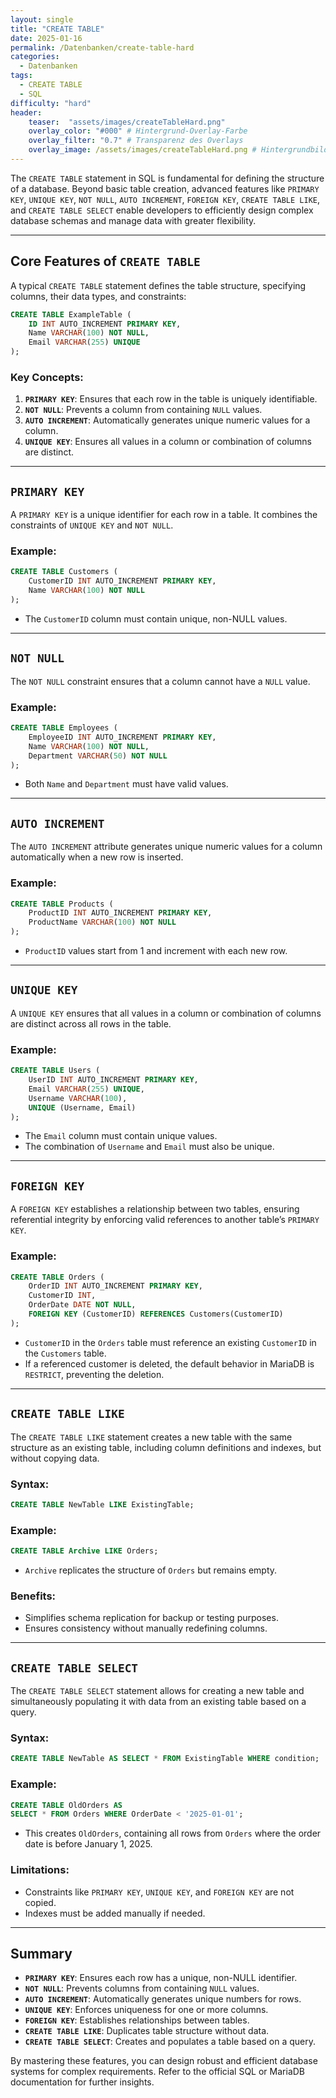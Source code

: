 ```yaml
---
layout: single
title: "CREATE TABLE"
date: 2025-01-16
permalink: /Datenbanken/create-table-hard
categories:
  - Datenbanken
tags:
  - CREATE TABLE
  - SQL
difficulty: "hard"
header:
    teaser:  "assets/images/createTableHard.png"
    overlay_color: "#000" # Hintergrund-Overlay-Farbe
    overlay_filter: "0.7" # Transparenz des Overlays
    overlay_image: /assets/images/createTableHard.png # Hintergrundbild
---
```


The `CREATE TABLE` statement in SQL is fundamental for defining the structure of a database. Beyond basic table creation, advanced features like `PRIMARY KEY`, `UNIQUE KEY`, `NOT NULL`, `AUTO INCREMENT`, `FOREIGN KEY`, `CREATE TABLE LIKE`, and `CREATE TABLE SELECT` enable developers to efficiently design complex database schemas and manage data with greater flexibility.

---

## Core Features of `CREATE TABLE`

A typical `CREATE TABLE` statement defines the table structure, specifying columns, their data types, and constraints:

```sql
CREATE TABLE ExampleTable (
    ID INT AUTO_INCREMENT PRIMARY KEY,
    Name VARCHAR(100) NOT NULL,
    Email VARCHAR(255) UNIQUE
);
```

### Key Concepts:
1. **`PRIMARY KEY`**: Ensures that each row in the table is uniquely identifiable.
2. **`NOT NULL`**: Prevents a column from containing `NULL` values.
3. **`AUTO INCREMENT`**: Automatically generates unique numeric values for a column.
4. **`UNIQUE KEY`**: Ensures all values in a column or combination of columns are distinct.

---

## `PRIMARY KEY`
A `PRIMARY KEY` is a unique identifier for each row in a table. It combines the constraints of `UNIQUE KEY` and `NOT NULL`.

### Example:
```sql
CREATE TABLE Customers (
    CustomerID INT AUTO_INCREMENT PRIMARY KEY,
    Name VARCHAR(100) NOT NULL
);
```
- The `CustomerID` column must contain unique, non-NULL values.

---

## `NOT NULL`
The `NOT NULL` constraint ensures that a column cannot have a `NULL` value.

### Example:
```sql
CREATE TABLE Employees (
    EmployeeID INT AUTO_INCREMENT PRIMARY KEY,
    Name VARCHAR(100) NOT NULL,
    Department VARCHAR(50) NOT NULL
);
```
- Both `Name` and `Department` must have valid values.

---

## `AUTO INCREMENT`
The `AUTO INCREMENT` attribute generates unique numeric values for a column automatically when a new row is inserted.

### Example:
```sql
CREATE TABLE Products (
    ProductID INT AUTO_INCREMENT PRIMARY KEY,
    ProductName VARCHAR(100) NOT NULL
);
```
- `ProductID` values start from 1 and increment with each new row.

---

## `UNIQUE KEY`
A `UNIQUE KEY` ensures that all values in a column or combination of columns are distinct across all rows in the table.

### Example:
```sql
CREATE TABLE Users (
    UserID INT AUTO_INCREMENT PRIMARY KEY,
    Email VARCHAR(255) UNIQUE,
    Username VARCHAR(100),
    UNIQUE (Username, Email)
);
```
- The `Email` column must contain unique values.
- The combination of `Username` and `Email` must also be unique.

---

## `FOREIGN KEY`
A `FOREIGN KEY` establishes a relationship between two tables, ensuring referential integrity by enforcing valid references to another table’s `PRIMARY KEY`.

### Example:
```sql
CREATE TABLE Orders (
    OrderID INT AUTO_INCREMENT PRIMARY KEY,
    CustomerID INT,
    OrderDate DATE NOT NULL,
    FOREIGN KEY (CustomerID) REFERENCES Customers(CustomerID)
);
```
- `CustomerID` in the `Orders` table must reference an existing `CustomerID` in the `Customers` table.
- If a referenced customer is deleted, the default behavior in MariaDB is `RESTRICT`, preventing the deletion.

---

## `CREATE TABLE LIKE`
The `CREATE TABLE LIKE` statement creates a new table with the same structure as an existing table, including column definitions and indexes, but without copying data.

### Syntax:
```sql
CREATE TABLE NewTable LIKE ExistingTable;
```

### Example:
```sql
CREATE TABLE Archive LIKE Orders;
```
- `Archive` replicates the structure of `Orders` but remains empty.

### Benefits:
- Simplifies schema replication for backup or testing purposes.
- Ensures consistency without manually redefining columns.

---

## `CREATE TABLE SELECT`
The `CREATE TABLE SELECT` statement allows for creating a new table and simultaneously populating it with data from an existing table based on a query.

### Syntax:
```sql
CREATE TABLE NewTable AS SELECT * FROM ExistingTable WHERE condition;
```

### Example:
```sql
CREATE TABLE OldOrders AS 
SELECT * FROM Orders WHERE OrderDate < '2025-01-01';
```
- This creates `OldOrders`, containing all rows from `Orders` where the order date is before January 1, 2025.

### Limitations:
- Constraints like `PRIMARY KEY`, `UNIQUE KEY`, and `FOREIGN KEY` are not copied.
- Indexes must be added manually if needed.

---

## Summary
- **`PRIMARY KEY`**: Ensures each row has a unique, non-NULL identifier.
- **`NOT NULL`**: Prevents columns from containing `NULL` values.
- **`AUTO INCREMENT`**: Automatically generates unique numbers for rows.
- **`UNIQUE KEY`**: Enforces uniqueness for one or more columns.
- **`FOREIGN KEY`**: Establishes relationships between tables.
- **`CREATE TABLE LIKE`**: Duplicates table structure without data.
- **`CREATE TABLE SELECT`**: Creates and populates a table based on a query.

By mastering these features, you can design robust and efficient database systems for complex requirements. Refer to the official SQL or MariaDB documentation for further insights.

